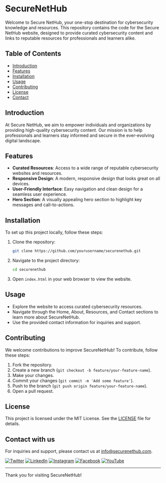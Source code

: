 # SecureNetHub

Welcome to Secure NetHub, your one-stop destination for cybersecurity knowledge and resources. This repository contains the code for the Secure NetHub website, designed to provide curated cybersecurity content and links to reputable resources for professionals and learners alike.

## Table of Contents

- [Introduction](#introduction)
- [Features](#features)
- [Installation](#installation)
- [Usage](#usage)
- [Contributing](#contributing)
- [License](#license)
- [Contact](#contact)

## Introduction

At Secure NetHub, we aim to empower individuals and organizations by providing high-quality cybersecurity content. Our mission is to help professionals and learners stay informed and secure in the ever-evolving digital landscape.

## Features

- **Curated Resources**: Access to a wide range of reputable cybersecurity websites and resources.
- **Responsive Design**: A modern, responsive design that looks great on all devices.
- **User-Friendly Interface**: Easy navigation and clean design for a seamless user experience.
- **Hero Section**: A visually appealing hero section to highlight key messages and call-to-actions.

## Installation

To set up this project locally, follow these steps:

1. Clone the repository:
    ```sh
    git clone https://github.com/yourusername/securenethub.git
    ```

2. Navigate to the project directory:
    ```sh
    cd securenethub
    ```

3. Open `index.html` in your web browser to view the website.

## Usage

- Explore the website to access curated cybersecurity resources.
- Navigate through the Home, About, Resources, and Contact sections to learn more about SecureNetHub.
- Use the provided contact information for inquiries and support.

## Contributing

We welcome contributions to improve SecureNetHub! To contribute, follow these steps:

1. Fork the repository.
2. Create a new branch (`git checkout -b feature/your-feature-name`).
3. Make your changes.
4. Commit your changes (`git commit -m 'Add some feature'`).
5. Push to the branch (`git push origin feature/your-feature-name`).
6. Open a pull request.

## License

This project is licensed under the MIT License. See the [LICENSE](LICENSE) file for details.

## Contact with us

For inquiries and support, please contact us at [info@securenethub.com](mailto:info@securenethub.com).

[![Twitter](https://img.shields.io/badge/Twitter-%231DA1F2.svg?style=for-the-badge&logo=twitter&logoColor=white)](#)
[![LinkedIn](https://img.shields.io/badge/LinkedIn-%230077B5.svg?style=for-the-badge&logo=linkedin&logoColor=white)](#)
[![Instagram](https://img.shields.io/badge/Instagram-%23E4405F.svg?style=for-the-badge&logo=instagram&logoColor=white)](#)
[![Facebook](https://img.shields.io/badge/Facebook-%231877F2.svg?style=for-the-badge&logo=facebook&logoColor=white)](#)
[![YouTube](https://img.shields.io/badge/YouTube-%23FF0000.svg?style=for-the-badge&logo=youtube&logoColor=white)](https://www.youtube.com/@thesecurenethub/)


---

Thank you for visiting SecureNetHub!
